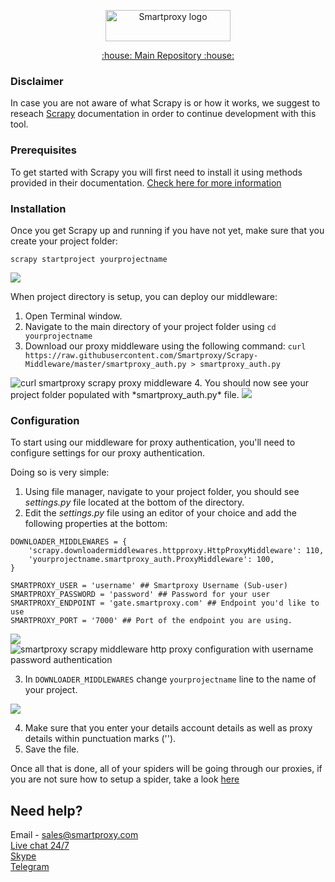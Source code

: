 <p align="center">
    <a href="https://smartproxy.com/"><img src="https://smartproxy.com/wp-content/themes/smartproxy/images/smartproxy-logo.svg" alt="Smartproxy logo" width="200" height="50"></a>
  </a>
</p>

<p align="center">
    <a href="https://github.com/Smartproxy/Smartproxy"> :house: Main Repository :house: </a>
</p>

### Disclaimer

In case you are not aware of what Scrapy is or how it works, we suggest to reseach [Scrapy](https://docs.scrapy.org/en/latest/) documentation in order to continue development with this tool.

### Prerequisites

To get started with Scrapy you will first need to install it using methods provided in their documentation. [Check here for more information](https://docs.scrapy.org/en/latest/intro/install.html)

### Installation

Once you get Scrapy up and running if you have not yet, make sure that you create your project folder:

```
scrapy startproject yourprojectname
```

<img src="https://content.screencast.com/users/JohanSP/folders/Jing/media/f974b1de-dc9c-4d53-9d43-9215f8742dc9/startproject.png">

When project directory is setup, you can deploy our middleware:

1. Open Terminal window.
2. Navigate to the main directory of your project folder using `cd yourprojectname`
3. Download our proxy middleware using the following command: `curl https://raw.githubusercontent.com/Smartproxy/Scrapy-Middleware/master/smartproxy_auth.py > smartproxy_auth.py`
<img src="https://smartproxy.com/wp-content/uploads/2019/07/smartproxy-scrapy-proxy-middleware-1-.png" alt="curl smartproxy scrapy proxy middleware">
4. You should now see your project folder populated with *smartproxy_auth.py* file.
<img src="https://file2.api.drift.com/drift-prod-file-uploads/94bb%2F94bb73fc522c281e170a6cc81a077ab5/3.png?mimeType=image%2Fpng">

### Configuration

To start using our middleware for proxy authentication, you'll need to configure settings for our proxy authentication.

Doing so is very simple:

1. Using file manager, navigate to your project folder, you should see *settings.py* file located at the bottom of the directory.
2. Edit the *settings.py* file using an editor of your choice and add the following properties at the bottom:
```
DOWNLOADER_MIDDLEWARES = {
    'scrapy.downloadermiddlewares.httpproxy.HttpProxyMiddleware': 110,
    'yourprojectname.smartproxy_auth.ProxyMiddleware': 100,
}

SMARTPROXY_USER = 'username' ## Smartproxy Username (Sub-user)
SMARTPROXY_PASSWORD = 'password' ## Password for your user
SMARTPROXY_ENDPOINT = 'gate.smartproxy.com' ## Endpoint you'd like to use
SMARTPROXY_PORT = '7000' ## Port of the endpoint you are using.
```
<img src="https://file2.api.drift.com/drift-prod-file-uploads/b7b3%2Fb7b36a1e9a1556fb7b361ed17144159a/4.png?mimeType=image%2Fpng">
<img src="https://file2.api.drift.com/drift-prod-file-uploads/348f%2F348f7143ae28ad224fa3a46c2dc7716e/5.png?mimeType=image%2Fpng" alt="smartproxy scrapy middleware http proxy configuration with username password authentication">

3. In `DOWNLOADER_MIDDLEWARES` change `yourprojectname` line to the name of your project.

<img src="https://file2.api.drift.com/drift-prod-file-uploads/87d4%2F87d428d4f2d47e29f3e986e109005d26/6.png?mimeType=image%2Fpng">

4. Make sure that you enter your details account details as well as proxy details within punctuation marks (''). 
5. Save the file.

Once all that is done, all of your spiders will be going through our proxies, if you are not sure how to setup a spider, take a look [here](https://docs.scrapy.org/en/latest/intro/tutorial.html#our-first-spider)

## Need help?
Email - sales@smartproxy.com
<br><a href="https://smartproxy.com">Live chat 24/7</a>
<br><a href="https://join.skype.com/invite/bZDHw4NZg2G9">Skype</a>
<br><a href="https://t.me/smartproxy_com">Telegram</a>
